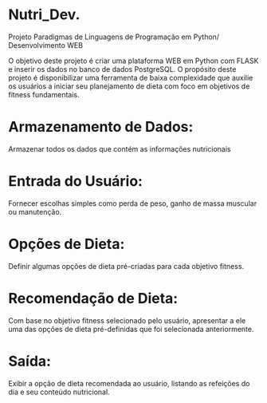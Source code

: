 # Nutri_Dev.
Projeto Paradigmas de Linguagens de Programação em Python/ Desenvolvimento WEB

 O objetivo deste projeto é criar uma plataforma WEB em Python com FLASK e inserir os dados no banco de dados PostgreSQL. O propósito deste projeto é disponibilizar uma ferramenta de baixa complexidade que auxilie os usuários a iniciar seu planejamento de dieta com foco em objetivos de fitness fundamentais.

 # Armazenamento de Dados: 
 Armazenar todos os dados que contém as informações  nutricionais

 # Entrada do Usuário:
 Fornecer escolhas simples como perda de peso, ganho de massa  muscular ou manutenção.

# Opções de Dieta: 
Definir algumas opções de dieta pré-criadas para cada objetivo fitness.

# Recomendação de Dieta: 
Com base no objetivo fitness selecionado  pelo usuário, apresentar a ele uma das opções de dieta pré-definidas que foi selecionada anteriormente.

# Saída:
Exibir a opção de dieta recomendada ao usuário, listando as  refeições do dia e seu conteúdo nutricional.



